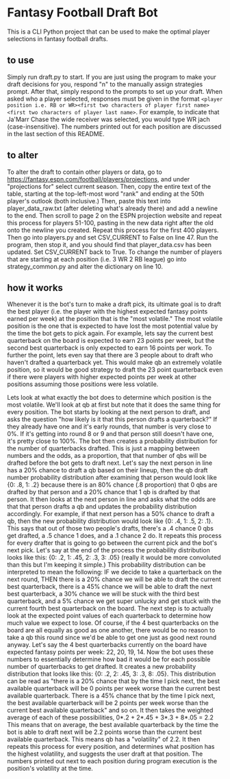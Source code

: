 # Fantasy Football Draft Bot
This is a CLI Python project that can be used to make the optimal player selections in fantasy football drafts.

## to use
Simply run draft.py to start. If you are just using the program to make your draft decisions for you, respond "n" to the manually assign strategies prompt. After that, simply respond to the prompts to set up your draft. When asked who a player selected, responses must be given in the format `<player position i.e. RB or WR><first two characters of player first name><first two characters of player last name>`. For example, to indicate that Ja'Marr Chase the wide receiver was selected, you would type WR jach (case-insensitive). The numbers printed out for each position are discussed in the last section of this README.

## to alter
To alter the draft to contain other players or data, go to https://fantasy.espn.com/football/players/projections, and under "projections for" select current season. Then, copy the entire text of the table, starting at the top-left-most word "rank" and ending at the 50th player's outlook (both inclusive.) Then, paste this text into player_data_raw.txt (after deleting what's already there) and add a newline to the end. Then scroll to page 2 on the ESPN projection website and repeat this process for players 51-100, pasting in the new data right after the old onto the newline you created. Repeat this process for the first 400 players. Then go into players.py and set CSV_CURRENT to False on line 47. Run the program, then stop it, and you should find that player_data.csv has been updated. Set CSV_CURRENT back to True. To change the number of players that are starting at each position (i.e. 3 WR 2 RB league) go into strategy_common.py and alter the dictionary on line 10.

## how it works
Whenever it is the bot's turn to make a draft pick, its ultimate goal is to draft the best player (i.e. the player with the highest expected fantasy points earned per week) at the position that is the "most volatile." The most volatile position is the one that is expected to have lost the most potential value by the time the bot gets to pick again. For example, lets say the current best quarterback on the board is expected to earn 23 points per week, but the second best quarterback is only expected to earn 16 points per work. To further the point, lets even say that there are 3 people about to draft who haven't drafted a quarterback yet. This would make qb an extremely volatile position, so it would be good strategy to draft the 23 point quarterback even if there were players with higher expected points per week at other positions assuming those positions were less volatile.

Lets look at what exactly the bot does to determine which position is the most volatile. We'll look at qb at first but note that it does the same thing for every position. The bot starts by looking at the next person to draft, and asks the question "how likely is it that this person drafts a quarterback?" If they already have one and it's early rounds, that number is very close to 0%. If it's getting into round 8 or 9 and that person still doesn't have one, it's pretty close to 100%. The bot then creates a probability distribution for the number of quarterbacks drafted. This is just a mapping between numbers and the odds, as a proportion, that that number of qbs will be drafted before the bot gets to draft next. Let's say the next person in line has a 20% chance to draft a qb based on their lineup, then the qb draft number probability distribution after examining that person would look like {0: .8, 1: .2} because there is an 80% chance (.8 proportion) that 0 qbs are drafted by that person and a 20% chance that 1 qb is drafted by that person. It then looks at the next person in line and asks what the odds are that that person drafts a qb and updates the probability distribution accordingly. For example, if that next person has a 50% chance to draft a qb, then the new probability distribution would look like {0: .4, 1: .5, 2: .1}. This says that out of those two people's drafts, there's a .4 chance 0 qbs get drafted, a  .5 chance 1 does, and a .1 chance 2 do. It repeats this process for every drafter that is going to go between the current pick and the bot's next pick. Let's say at the end of the process the probability distribution looks like this: {0: .2, 1: .45, 2: .3, 3: .05} (really it would be more convoluted than this but I'm keeping it simple.) This probability distribution can be interpreted to mean the following: IF we decide to take a quarterback on the next round, THEN there is a 20% chance we will be able to draft the current best quarterback, there is a 45% chance we will be able to draft the next best quarterback, a 30% chance we will be stuck with the third best quarterback, and a 5% chance we get super unlucky and get stuck with the current fourth best quarterback on the board. The next step is to actually look at the expected point values of each quarterback to determine how much value we expect to lose. Of course, if the 4 best quarterbacks on the board are all equally as good as one another, there would be no reason to take a qb this round since we'd be able to get one just as good next round anyway. Let's say the 4 best quarterbacks currently on the board have expected fantasy points per week: 22, 20, 19, 14. Now the bot uses these numbers to essentially determine how bad it would be for each possible number of quarterbacks to get drafted. It creates a new probability distribution that looks like this:
{0: .2, 2: .45, 3: .3, 8: .05}. This distribution can be read as "there is a 20% chance that by the time I pick next, the best available quarterback will be 0 points per week worse than the current best available quarterback. There is a 45% chance that by the time I pick next, the best available quarterback will be 2 points per week worse than the current best available quarterback" and so on. It then takes the weighted average of each of these possibilities, 0*.2 + 2*.45 + 3*.3 + 8*.05 = 2.2 This means that on average, the best available quarterback by the time the bot is able to draft next will be 2.2 points worse than the current best available quarterback. This means qb has a "volatility" of 2.2. It then repeats this process for every position, and determines what position has the highest volatility, and suggests the user draft at that position. The numbers printed out next to each position during program execution is the position's volatility at the time.